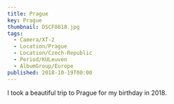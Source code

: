 ```yaml
---
title: Prague
key: Prague
thumbnail: DSCF8818.jpg
tags:
  - Camera/XT-2
  - Location/Prague
  - Location/Czech-Republic
  - Period/KULeuven
  - AlbumGroup/Europe
published: 2018-10-19T00:00
---
```

I took a beautiful trip to Prague for my birthday in 2018.
